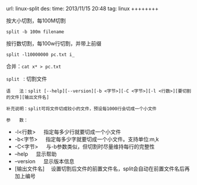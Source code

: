 url: linux-split
des: 
time: 2013/11/15 20:48
tag: linux
++++++++

按大小切割，每100M切割
```
split -b 100m filename
```
按行数切割，每100w行切割，并带上前缀
```
split -l10000000 pc.txt i_
```
合并：`cat x* > pc.txt`

`split ：`切割文件
```
语　　法：split [--help][--version][-b <字节>][-C <字节>][-l <行数>][要切割的文件][输出文件名]

补充说明：split可将文件切成较小的文件，预设每1000行会切成一个小文件

参　　数：
```

- -l<行数> 　 指定每多少行就要切成一个小文件
- -b<字节> 　 指定每多少字就要切成一个小文件。支持单位:m,k
- -C<字节> 　 与-b参数类似，但切割时尽量维持每行的完整性
- –help 　    显示帮助
- –version 　 显示版本信息
- [输出文件名] 　设置切割后文件的前置文件名，split会自动在前置文件名后再加上编号